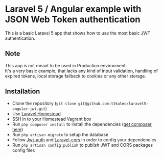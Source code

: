Laravel 5 / Angular example with JSON Web Token authentication
============================
This is a basic Laravel 5 app that shows how to use the most basic JWT authentication.

## Note
This app is not meant to be used in Production environment.  
It's a very basic example, that lacks any kind of input validation, handling of expired tokens, local storage fallback to cookies or any other storage.

## Installation
- Clone the repository (`git clone git@github.com:ttkalec/laravel5-angular-jwt.git`)
- Use [Laravel Homestead](http://laravel.com/docs/5.0/homestead)
- SSH in to your Homestead Vagrant box
- Run `php composer install` to install the dependencies ([get composer here](http://getcomposer.org/download/))
- Run `php artisan migrate` to setup the database
- Follow [Jwt-auth](https://github.com/tymondesigns/jwt-auth) and [Laravel-cors](https://github.com/barryvdh/laravel-cors) in order to config your dependencies
- Run `php artisan config:publish` to publish JWT and CORS packages config files
